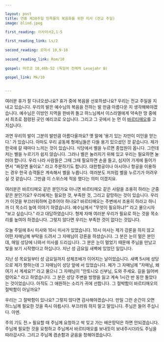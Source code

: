 ```yaml
---

layout: post
title: 연중 제30주일 민족들의 복음화를 위한 미사 (전교 주일)
image: blind.jpeg

first_reading: 이사야서2,1-5
 
first_reading_link: Ls/2
 
second_reading: 로마서 10,9-18
 
second_reading_link: Rom/10
 
gospel: 마르코 10,46b-52 (독일어 전례력 Lesejahr B)
 
gospel_link: Mk/10
 

---
```


여러분 휴가 잘 다녀오셨나요? 휴가 중에 복음을 선포하셨나요? 우리는 전교 주일을 지내고 있습니다. 우리의 발은 예수님의 복음을 전하는 발 만큼 아름다운 지 생각해봐야겠습니다. 예수님은 이방인 지역을 한바퀴 돌고 하느님께서 이스라엘에게 약속한 땅 중에서 최초로 점령된 곳인 예리코로 오십니다. 그리고 그 곳에서 눈 먼 이 <a href="https://maria.catholic.or.kr/bible/bbs/bbs_view.asp?id=169023&ref=257&menu=4797">바르티매오</a>를 고치십니다.

과연 우리의 발이 그분의 발만큼 아름다울까요? 옛 말에 '용기 있는 자만이 미인을 얻는다.' 가 있습니다. 아마도 우리 공동체 형제님들은 다들 용기 있으셨던 것 같습니다. 제가 한국에 갈 때마다 느끼는 것이 있습니다. 식당에서 벨을 누르면 종업원이 옵니다. 그런데 저는 벨을 누르기가 쉽지 않습니다. 그러나 벨은 눌러지기 위해 있고 우리는 필요하면 눌러야 합니다. 우리 나라 사람들은 그때 그때 필요하면 손을 들고, 심지어 가게에 들어가면서 "짜장면 둘이요." 라고 주문하기도 합니다. 대한항공이나 아시아나 항공을 이용하는 경우 한국 승객들은 계속해서 벨을 누릅니다. 여러분도 저처럼 벨을 누르기가 어려우실 것 같습니다. 그만큼 이 스위스에 적응 했다는 의미 이겠지요.

여러분은 바르티매오 같은 분인가요 아니면 바르티매오 같은 사람을 조용히 하라는 군중같은 분인가요? 우리에게는 필요한 것, 부족한 것, 그리고 갈망하는 것이 있습니다. 우리가 이것을 부끄러워하며 감추어야 하나요? 바르티매오는 주변에서 조용히 하라고 하니까 더 목소리 높여 이야기 하였습니다. 예수님께서 "무엇이 필요하냐?" 라고 물으시자 "보고 싶습니다." 라고 대답하였습니다. 형제 자매 여러분 우리가 필요로 하는 것을 목소리를 높여야 하겠습니다. 그렇지 않다면 우리는 부족한 것이 없다는 것입니다.

오늘 주일에 8시 미사와 10시 미사가 있었습니다. 10시 미사는 제가 강론을 하지 않고 어떤 자매님께 부탁을 드려서 그 자매님이 강론을 하셨습니다. 그 분은 눈이 멀은 분인데, 매일 성당에 나와서 미사를 드리십니다. 그 분은 눈이 멀었기 때문에 주님을 만났고 빛을 보기 시작했다고 하십니다. 지난 성 금요일 새벽에 있었던 일입니다.

지난 성 목요일부터 성 금요일까지 성체조배가 이어지는 날이었습니다. 새벽 5시에 성당으로 제가 향하는데 그 자매님이 성당 앞에 서 있었습니다. 제가 그 자매님께 "자매님, 왜 여기 서 계세요?" 라고 물으니 그 자매님이 "안토니오 신부님, 도와 주세요. 길을 잃어버렸어요." 라고 하였습니다. 그 분은 성당 주변을 방향을 잃고 계속 1시간 반 동안 돌았다는 것이었습니다. 아직도 그 애원하는 소리가 귀에 선합니다. 그 절박함이 바르티매오의 절박함이 아닐까요?

우리는 그 절박함이 있나요? 그렇지 않다면 감사해야겠습니다. 만일 그런 순간이 오면 하느님께 필요한 것을 즉시 아룁시다. 부끄러워 하지 말고 말입니다. 주님은 들어 주십니다. 아멘.

주의 기도 전.> 필요할 때 주님께 요청하고 싹 잊고 가는 배은망덕은 하면 안되겠습니다. 주님께 필요한 것을 요청하고 주님께서 바르티매오를 보내듯이 보내주시더라도 주님을 따라갑시다. 그리고 주님께 겸손함과 굳음을 청해야겠습니다.
